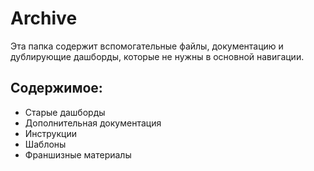 # Archive

Эта папка содержит вспомогательные файлы, документацию и дублирующие дашборды, которые не нужны в основной навигации.

## Содержимое:
- Старые дашборды
- Дополнительная документация  
- Инструкции
- Шаблоны
- Франшизные материалы
